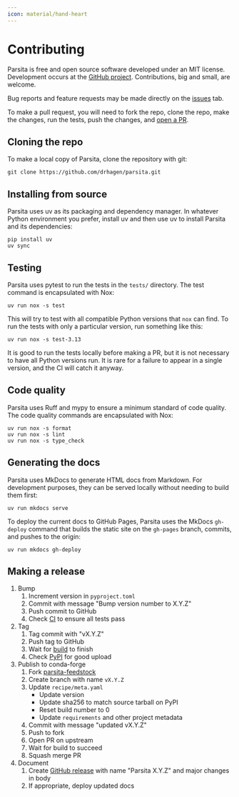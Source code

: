 ```yaml
---
icon: material/hand-heart
---
```


# Contributing

Parsita is free and open source software developed under an MIT license. Development occurs at the [GitHub project](https://github.com/drhagen/parsita). Contributions, big and small, are welcome.

Bug reports and feature requests may be made directly on the [issues](https://github.com/drhagen/parsita/issues) tab.

To make a pull request, you will need to fork the repo, clone the repo, make the changes, run the tests, push the changes, and [open a PR](https://github.com/drhagen/parsita/pulls).

## Cloning the repo

To make a local copy of Parsita, clone the repository with git:

```shell
git clone https://github.com/drhagen/parsita.git
```

## Installing from source

Parsita uses uv as its packaging and dependency manager. In whatever Python environment you prefer, install uv and then use uv to install Parsita and its dependencies:

```shell
pip install uv
uv sync
```

## Testing

Parsita uses pytest to run the tests in the `tests/` directory. The test command is encapsulated with Nox:

```shell
uv run nox -s test
```

This will try to test with all compatible Python versions that `nox` can find. To run the tests with only a particular version, run something like this:

```shell
uv run nox -s test-3.13
```

It is good to run the tests locally before making a PR, but it is not necessary to have all Python versions run. It is rare for a failure to appear in a single version, and the CI will catch it anyway.

## Code quality

Parsita uses Ruff and mypy to ensure a minimum standard of code quality. The code quality commands are encapsulated with Nox:

```shell
uv run nox -s format
uv run nox -s lint
uv run nox -s type_check
```

## Generating the docs

Parsita uses MkDocs to generate HTML docs from Markdown. For development purposes, they can be served locally without needing to build them first:

```shell
uv run mkdocs serve
```

To deploy the current docs to GitHub Pages, Parsita uses the MkDocs `gh-deploy` command that builds the static site on the `gh-pages` branch, commits, and pushes to the origin:

```shell
uv run mkdocs gh-deploy
```

## Making a release

1. Bump
    1. Increment version in `pyproject.toml`
    2. Commit with message "Bump version number to X.Y.Z"
    3. Push commit to GitHub
    4. Check [CI](https://github.com/drhagen/parsita/actions/workflows/ci.yml) to ensure all tests pass
2. Tag
    1. Tag commit with "vX.Y.Z"
    2. Push tag to GitHub
    3. Wait for [build](https://github.com/drhagen/parsita/actions/workflows/release.yml) to finish
    4. Check [PyPI](https://pypi.org/project/parsita/) for good upload
3. Publish to conda-forge
    1. Fork [parsita-feedstock](https://github.com/conda-forge/parsita-feedstock)
    2. Create branch with name `vX.Y.Z`
    3. Update `recipe/meta.yaml`
        * Update version
        * Update sha256 to match source tarball on PyPI
        * Reset build number to 0
        * Update `requirements` and other project metadata
    4. Commit with message "updated vX.Y.Z"
    5. Push to fork
    6. Open PR on upstream
    7. Wait for build to succeed
    8. Squash merge PR
4. Document
    1. Create [GitHub release](https://github.com/drhagen/parsita/releases) with name "Parsita X.Y.Z" and major changes in body
    2. If appropriate, deploy updated docs
